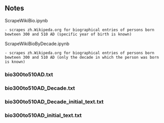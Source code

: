 ## Notes

ScrapeWikiBio.ipynb

    - scrapes zh.Wikipeda.org for biographical entries of persons born bewteen 300 and 510 AD (specific year of birth is known)
ScrapeWikiBioByDecade.ipynb

    - scrapes zh.Wikipeda.org for biographical entries of persons born bewteen 300 and 510 AD (only the decade in which the person was born is known)

### bio300to510AD.txt
### bio300to510AD_Decade.txt
### bio300to510AD_Decade_initial_text.txt
### bio300to510AD_initial_text.txt
